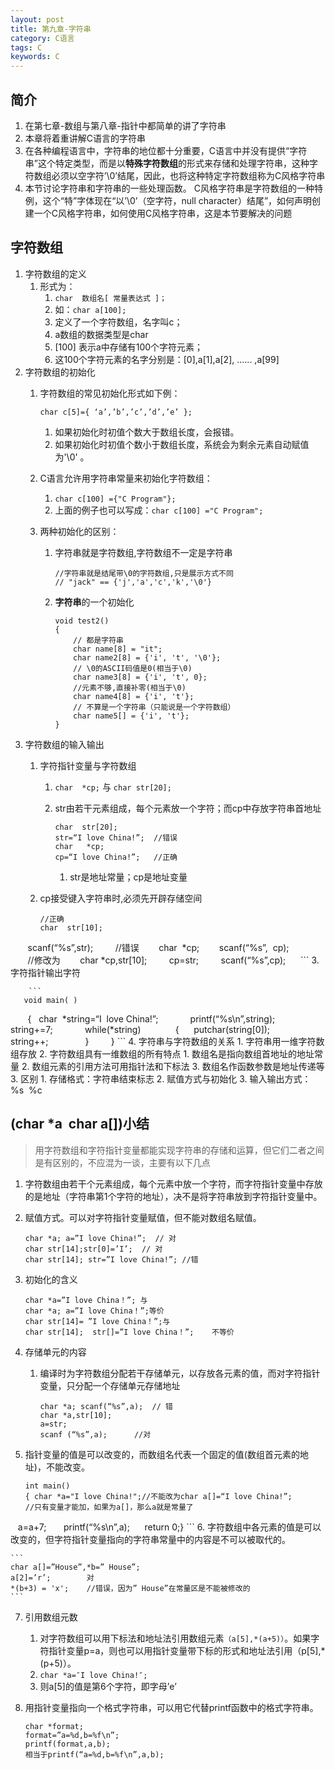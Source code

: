 ```yaml
---
layout: post
title: 第九章-字符串
category: C语言
tags: C
keywords: C 
---
```


## 简介
1. 在第七章-数组与第八章-指针中都简单的讲了字符串
2. 本章将着重讲解C语言的字符串
3. 在各种编程语言中，字符串的地位都十分重要，C语言中并没有提供“字符串”这个特定类型，而是以**特殊字符数组**的形式来存储和处理字符串，这种字符数组必须以空字符’\0’结尾，因此，也将这种特定字符数组称为C风格字符串
4. 本节讨论字符串和字符串的一些处理函数。 C风格字符串是字符数组的一种特例，这个“特”字体现在“以’\0’（空字符，null character）结尾”，如何声明创建一个C风格字符串，如何使用C风格字符串，这是本节要解决的问题

## 字符数组
1. 字符数组的定义
    1. 形式为：
        1. `char  数组名[ 常量表达式 ]；`
        2. 如：`char a[100]; `
        3. 定义了一个字符数组，名字叫c；
        4. a数组的数据类型是char 
        5. [100] 表示a中存储有100个字符元素；
        6. 这100个字符元素的名字分别是：[0],a[1],a[2], ...... ,a[99] 
2. 字符数组的初始化
    1. 字符数组的常见初始化形式如下例：
        
        ```
        char c[5]={ ‘a’,’b’,’c’,’d’,’e’ };
        ```
        
        1. 如果初始化时初值个数大于数组长度，会报错。
        2. 如果初始化时初值个数小于数组长度，系统会为剩余元素自动赋值为'\0' 。
    2. C语言允许用字符串常量来初始化字符数组：
        1. `char c[100] ={"C Program"};`
        2. 上面的例子也可以写成：`char c[100] ="C Program"; `
    3. 两种初始化的区别：
        1. 字符串就是字符数组,字符数组不一定是字符串
            
            ```
            //字符串就是结尾带\0的字符数组,只是展示方式不同
            // "jack" == {'j','a','c','k','\0'}
            ```
        2. **字符串**的一个初始化
            
            ```
            void test2()
            {
                // 都是字符串
                char name[8] = "it";
                char name2[8] = {'i', 't', '\0'};
                // \0的ASCII码值是0(相当于\0)
                char name3[8] = {'i', 't', 0};
                //元素不够,直接补零(相当于\0)
                char name4[8] = {'i', 't'};
                // 不算是一个字符串（只能说是一个字符数组）
                char name5[] = {'i', 't'};
            }
            ```
3. 字符数组的输入输出 
    1. 字符指针变量与字符数组
        1. `char  *cp;` 与 `char str[20];`
        2. str由若干元素组成，每个元素放一个字符；而cp中存放字符串首地址
            
            ```
            char  str[20];     
            str=“I love China!”;  //错误
            char   *cp; 
            cp=“I love China!”;   //正确
            ```
            
            1. str是地址常量；cp是地址变量
    2. cp接受键入字符串时,必须先开辟存储空间
            
        ```
        //正确
        char  str[10];
        scanf(“%s”,str); 
        //错误
        char  *cp;
        scanf(“%s”,  cp); 
            
        //修改为
        char *cp,str[10];
        cp=str;
        scanf(“%s”,cp);     
        ```
    3. 字符指针输出字符 
            
        ```
       void main( )
       {   char  *string=“I  love China!”;
            printf(“%s\n”,string);
            string+=7;
            while(*string)
             {      putchar(string[0]);
                     string++;
              }
        } 
        ```
4. 字符串与字符数组的关系 
    1. 字符串用一维字符数组存放
    2. 字符数组具有一维数组的所有特点
        1. 数组名是指向数组首地址的地址常量
        2. 数组元素的引用方法可用指针法和下标法
        3. 数组名作函数参数是地址传递等
    3. 区别
        1. 存储格式：字符串结束标志
        2. 赋值方式与初始化
        3. 输入输出方式：%s  %c 
    
## (char *a  char a[])小结 
> 用字符数组和字符指针变量都能实现字符串的存储和运算，但它们二者之间是有区别的，不应混为一谈，主要有以下几点

1. 字符数组由若干个元素组成，每个元素中放一个字符，而字符指针变量中存放的是地址（字符串第1个字符的地址），决不是将字符串放到字符指针变量中。
2. 赋值方式。可以对字符指针变量赋值，但不能对数组名赋值。

    ```
    char *a; a=”I love China!”;  // 对
    char str[14];str[0]=’I’;  // 对
    char str[14]; str=”I love China!”; //错
    ```
3. 初始化的含义
    
    ```
    char *a=”I love China！”; 与
    char *a; a=”I love China！”;等价
    char str[14]= ”I love China！”;与
    char str[14];  str[]=”I love China！”;    不等价
    ```
4. 存储单元的内容
    1. 编译时为字符数组分配若干存储单元，以存放各元素的值，而对字符指针变量，只分配一个存储单元存储地址
        
        ```
        char *a; scanf(“%s”,a);  // 错
        char *a,str[10];      
        a=str;                  
        scanf (“%s”,a);      //对 
        ```
5. 指针变量的值是可以改变的，而数组名代表一个固定的值(数组首元素的地址)，不能改变。
    
    ```
    int main()
    { char *a="I love China!";//不能改为char a[]=“I love China!”;
    //只有变量才能加，如果为a[]，那么a就是常量了
    a=a+7;    
    printf(“%s\n”,a);   
    return 0;}
    ```
6. 字符数组中各元素的值是可以改变的，但字符指针变量指向的字符串常量中的内容是不可以被取代的。 
    
    ```
    char a[]=”House”,*b=” House”;
    a[2]=’r’;        对
    *(b+3) = 'x';    //错误，因为” House”在常量区是不能被修改的
    ```
7. 引用数组元数
    1. 对字符数组可以用下标法和地址法引用数组元素`（a[5],*(a+5)）`。如果字符指针变量p=a，则也可以用指针变量带下标的形式和地址法引用（p[5],*(p+5)）。
    2. `char *a=″I love China!″;`
    3. 则a[5]的值是第6个字符，即字母’e’
8. 用指针变量指向一个格式字符串，可以用它代替printf函数中的格式字符串。
    
    ```
    char *format;
    format=”a=%d,b=%f\n”; 
    printf(format,a,b);
    相当于printf(“a=%d,b=%f\n”,a,b);
    ```

